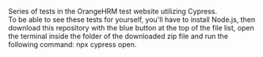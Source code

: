 Series of tests in the OrangeHRM test website utilizing Cypress. 
<br>To be able to see these tests for yourself, you'll have to install Node.js, then download this repository with the blue button at the top of the file list, open the terminal inside the folder of the downloaded zip file and run the following command: npx cypress open.
